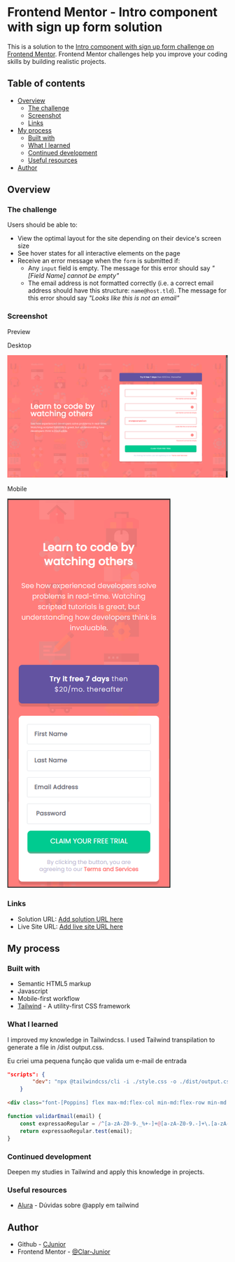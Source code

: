 # Frontend Mentor - Intro component with sign up form solution

This is a solution to the [Intro component with sign up form challenge on Frontend Mentor](https://www.frontendmentor.io/challenges/intro-component-with-signup-form-5cf91bd49edda32581d28fd1). Frontend Mentor challenges help you improve your coding skills by building realistic projects.

## Table of contents

-   [Overview](#overview)
    -   [The challenge](#the-challenge)
    -   [Screenshot](#screenshot)
    -   [Links](#links)
-   [My process](#my-process)
    -   [Built with](#built-with)
    -   [What I learned](#what-i-learned)
    -   [Continued development](#continued-development)
    -   [Useful resources](#useful-resources)
-   [Author](#author)

## Overview

### The challenge

Users should be able to:

-   View the optimal layout for the site depending on their device's screen size
-   See hover states for all interactive elements on the page
-   Receive an error message when the `form` is submitted if:
    -   Any `input` field is empty. The message for this error should say _"[Field Name] cannot be empty"_
    -   The email address is not formatted correctly (i.e. a correct email address should have this structure: `name@host.tld`). The message for this error should say _"Looks like this is not an email"_

### Screenshot

Preview

Desktop

![desktop](./screenshots/desktop_preview.png)

Mobile

![mobile](./screenshots/mobile_preview.png)

### Links

-   Solution URL: [Add solution URL here](https://your-solution-url.com)
-   Live Site URL: [Add live site URL here](https://your-live-site-url.com)

## My process

### Built with

-   Semantic HTML5 markup
-   Javascript
-   Mobile-first workflow
-   [Tailwind](https://tailwindcss.com/) - A utility-first CSS framework

### What I learned

I improved my knowledge in Tailwindcss. I used Tailwind transpilation to generate a file in /dist output.css.

Eu criei uma pequena função que valida um e-mail de entrada

```json
"scripts": {
		"dev": "npx @tailwindcss/cli -i ./style.css -o ./dist/output.css --watch"
	}
```

```html
<div class="font-[Poppins] flex max-md:flex-col min-md:flex-row min-md:w-full min-md:h-[100vh] min-md:justify-center"></div>
```

```js
function validarEmail(email) {
	const expressaoRegular = /^[a-zA-Z0-9._%+-]+@[a-zA-Z0-9.-]+\.[a-zA-Z]{2,}$/;
	return expressaoRegular.test(email);
}
```

### Continued development

Deepen my studies in Tailwind and apply this knowledge in projects.

### Useful resources

-   [Alura](https://www.alura.com.br/artigos/tailwind-criando-componentes-com-apply?srsltid=AfmBOopiYwNi9ieA_MwsEGQH9FRbSkDYCVe88vI7T56qovtnEInLkGVp) - Dúvidas sobre @apply em tailwind

## Author

-   Github - [CJunior](https://github.com/Clar-Junior)
-   Frontend Mentor - [@Clar-Junior](https://www.frontendmentor.io/profile/Clar-Junior)
